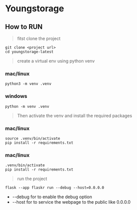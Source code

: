 # Youngstorage

## How to RUN

> fitst clone the project
```
git clone <project url>
cd youngstorage-latest
```

> create a virtual env using python venv

### mac/linux
```
python3 -m venv .venv
```

### windows
```
python -m venv .venv
```

> Then activate the venv and install the required packages

### mac/linux
```
source .venv/bin/activate
pip install -r requirements.txt
```

### mac/linux
```
.venv/bin/activate
pip install -r requirements.txt
```

> run the project
```
flask --app flaskr run --debug --host=0.0.0.0
```
- --debug for to enable the debug option
- --host for to service the webpage to the public like 0.0.0.0
